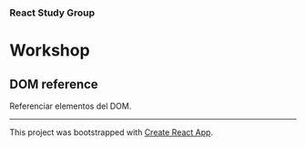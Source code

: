 ### React Study Group

# Workshop

## DOM reference

Referenciar elementos del DOM.

---

This project was bootstrapped with [Create React App](https://github.com/facebookincubator/create-react-app).